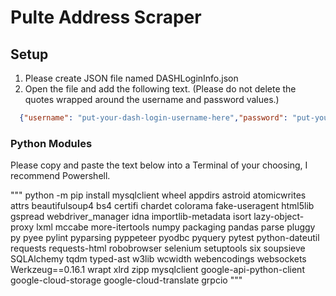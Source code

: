 # Pulte Address Scraper

## Setup

   1. Please create JSON file named DASHLoginInfo.json
   2. Open the file and add the following text. (Please do not delete the quotes wrapped around the username and password values.)

```json
  {"username": "put-your-dash-login-username-here","password": "put-your-login-password-here"}
```

### Python Modules

Please copy and paste the text below into a Terminal of your choosing, I recommend Powershell.

"""
python -m pip install mysqlclient wheel appdirs astroid atomicwrites attrs beautifulsoup4 bs4 certifi chardet colorama fake-useragent html5lib gspread webdriver_manager idna importlib-metadata isort lazy-object-proxy lxml mccabe more-itertools numpy packaging pandas parse pluggy py pyee pylint pyparsing pyppeteer pyodbc pyquery pytest python-dateutil requests requests-html robobrowser selenium setuptools six soupsieve SQLAlchemy tqdm typed-ast w3lib wcwidth webencodings websockets Werkzeug==0.16.1 wrapt xlrd zipp mysqlclient google-api-python-client google-cloud-storage google-cloud-translate grpcio
"""
